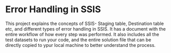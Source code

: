# Error Handling in SSIS

This project explains the concepts of SSIS- Staging table, Destination table etc, and different types of error handling in SSIS.
It has a document with the entire workflow of how every step was performed. 
It also includes all the test datasets to run your code, and the entire solution file that can be directly copied to ypur local machine to better understand the process.
